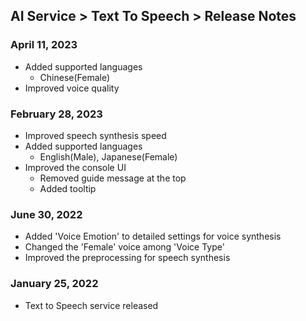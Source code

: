 ## AI Service > Text To Speech > Release Notes

### April 11, 2023

* Added supported languages
    * Chinese(Female)
* Improved voice quality

### February 28, 2023

* Improved speech synthesis speed
* Added supported languages
  * English(Male), Japanese(Female)
* Improved the console UI
  * Removed guide message at the top
  * Added tooltip

### June 30, 2022

* Added 'Voice Emotion' to detailed settings for voice synthesis
* Changed the 'Female' voice among 'Voice Type'
* Improved the preprocessing for speech synthesis

### January 25, 2022

* Text to Speech service released
